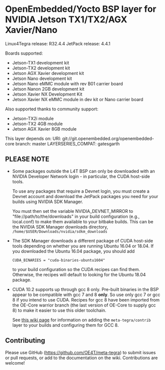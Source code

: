 OpenEmbedded/Yocto BSP layer for NVIDIA Jetson TX1/TX2/AGX Xavier/Nano
======================================================================

Linux4Tegra release: R32.4.4
JetPack release:     4.4.1

Boards supported:
* Jetson-TX1 development kit
* Jetson-TX2 development kit
* Jetson AGX Xavier development kit
* Jetson Nano development kit
* Jetson Nano eMMC module with rev B01 carrier board
* Jetson Nanon 2GB development kit
* Jetson Xavier NX Development Kit
* Jetson Xavier NX eMMC module in dev kit or Nano carrier board

Also supported thanks to community support:
* Jetson-TX2i module
* Jetson-TX2 4GB module
* Jetson AGX Xavier 8GB module


This layer depends on:
URI: git://git.openembedded.org/openembedded-core
branch: master
LAYERSERIES_COMPAT: gatesgarth


PLEASE NOTE
-----------

* Some packages outside the L4T BSP can only be downloaded
  with an NVIDIA Developer Network login - in particular,
  the CUDA host-side tools.

  To use any packages that require a Devnet login, you must
  create a Devnet account and download the JetPack packages
  you need for your builds using NVIDIA SDK Manager.

  You must then set the variable NVIDIA_DEVNET_MIRROR to
  "file://path/to/the/downloads" in your build configuration
  (e.g., local.conf) to make them available to your bitbake
  builds.  This can be the NVIDIA SDK Manager downloads
  directory, `/home/$USER/Downloads/nvidia/sdkm_downloads`

* The SDK Manager downloads a different package of CUDA host-side
  tools depending on whether you are running Ubuntu 16.04
  or 18.04. If you downloaded the Ubuntu 16.04 package, you
  should add

      CUDA_BINARIES = "cuda-binaries-ubuntu1604"

  to your build configuration so the CUDA recipes can find
  them. Otherwise, the recipes will default to looking for
  the Ubuntu 18.04 package.

* CUDA 10.2 supports up through gcc 8 only. Pre-built binaries
  in the BSP appear to be compatible with gcc 7 and 8 **only**.
  So use only gcc 7 or gcc 8 if you intend to use CUDA.
  Recipes for gcc 8 have been imported from the OE-Core warrior branch
  (the last version of OE-Core to supply gcc 8) to make it easier
  to use this older toolchain.

  See [this wiki page](https://github.com/OE4T/meta-tegra/wiki/Using-gcc8-from-the-contrib-layer)
  for information on adding the `meta-tegra/contrib` layer to your
  builds and configuring them for GCC 8.


Contributing
------------

Please use GitHub (https://github.com/OE4T/meta-tegra) to submit
issues or pull requests, or add to the documentation on the wiki.
Contributions are welcome!
